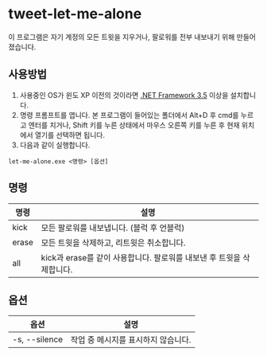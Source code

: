 # tweet-let-me-alone

이 프로그램은 자기 계정의 모든 트윗을 지우거나, 팔로워를 전부 내보내기 위해 만들어졌습니다.

## 사용방법

1. 사용중인 OS가 윈도 XP 이전의 것이라면 [.NET Framework 3.5](https://www.microsoft.com/ko-kr/download/details.aspx?id=21) 이상을 설치합니다.
2. 명령 프롬프트를 엽니다. 본 프로그램이 들어있는 폴더에서 Alt+D 후 cmd를 누르고 엔터를 치거나, Shift 키를 누른 상태에서 마우스 오른쪽 키를 누른 후 현재 위치에서 열기를 선택하면 됩니다.
3. 다음과 같이 실행합니다.

```
let-me-alone.exe <명령> [옵션]
```

## 명령

| 명령    | 설명                                                              |
| ------- | -----------------------------------------------------------------|
| kick    | 모든 팔로워를 내보냅니다. (블럭 후 언블럭)                          |
| erase   | 모든 트윗을 삭제하고, 리트윗은 취소합니다.                          |
| all     | kick과 erase를 같이 사용합니다. 팔로워를 내보낸 후 트윗을 삭제합니다.|

## 옵션

| 옵션          | 설명                               |
| ------------- | ----------------------------------|
| -s, --silence | 작업 중 메시지를 표시하지 않습니다.  |
